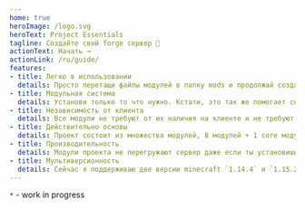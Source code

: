 ```yaml
---
home: true
heroImage: /logo.svg
heroText: Project Essentials
tagline: Создайте свой forge сервер 🎉
actionText: Начать →
actionLink: /ru/guide/
features:
- title: Легко в использовании
  details: Просто перетащи файлы модулей в папку mods и продолжай создавать сервер.
- title: Модульная система
  details: Установи только то что нужно. Кстати, это так же помогает снизить нагрузку на сервер.
- title: Независимость от клиента
  details: Все модули не требуют от их наличия на клиенте и не требуют ресурс-паков с локализацией.
- title: Действительно основы
  details: Проект состоит из множества модулей, 8 модулей + 1 core модуль + 2 WIP* модуля.
- title: Производительность
  details: Модули проекта не перегружают сервер даже если ты установишь все (9) модулей.
- title: Мультиверсионность
  details: Сейчас я поддерживаю две версии minecraft `1.14.4` и `1.15.2` c использованием Forge. И я буду поддерживать больше версий.
---
```


`*` - work in progress
